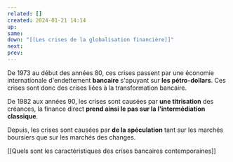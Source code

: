 ```yaml
---
related: []
created: 2024-01-21 14:14
up:
same:
down: "[[Les crises de la globalisation financière]]"
next:
prev:
---
```


De 1973 au début des années 80, ces crises passent par une économie internationale d'endettement **bancaire** s'apuyant sur **les pétro-dollars**.
Ces crises sont donc des crises liées à la transformation bancaire.

De 1982 aux années 90, les crises sont causées par **une titrisation** des créances, la finance direct **prend ainsi le pas sur la l'intermédiation classique**.

Depuis, les crises sont causées par **de la spéculation** tant sur les marchés boursiers que sur les marchés des changes.

[[Quels sont les caractéristiques des crises bancaires contemporaines]]

 
